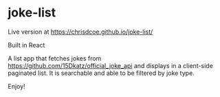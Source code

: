 # joke-list

Live version at https://chrisdcoe.github.io/joke-list/

Built in React

A list app that fetches jokes from https://github.com/15Dkatz/official_joke_api
and displays in a client-side paginated list.
It is searchable and able to be filtered by joke type.

Enjoy!
